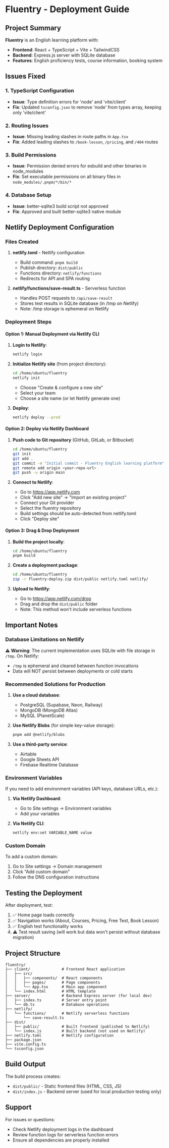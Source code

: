 # Fluentry - Deployment Guide

## Project Summary

**Fluentry** is an English learning platform with:
- **Frontend**: React + TypeScript + Vite + TailwindCSS
- **Backend**: Express.js server with SQLite database
- **Features**: English proficiency tests, course information, booking system

## Issues Fixed

### 1. TypeScript Configuration
- **Issue**: Type definition errors for 'node' and 'vite/client'
- **Fix**: Updated `tsconfig.json` to remove 'node' from types array, keeping only 'vite/client'

### 2. Routing Issues
- **Issue**: Missing leading slashes in route paths in `App.tsx`
- **Fix**: Added leading slashes to `/book-lesson`, `/pricing`, and `/404` routes

### 3. Build Permissions
- **Issue**: Permission denied errors for esbuild and other binaries in node_modules
- **Fix**: Set executable permissions on all binary files in `node_modules/.pnpm/*/bin/*`

### 4. Database Setup
- **Issue**: better-sqlite3 build script not approved
- **Fix**: Approved and built better-sqlite3 native module

## Netlify Deployment Configuration

### Files Created

1. **netlify.toml** - Netlify configuration
   - Build command: `pnpm build`
   - Publish directory: `dist/public`
   - Functions directory: `netlify/functions`
   - Redirects for API and SPA routing

2. **netlify/functions/save-result.ts** - Serverless function
   - Handles POST requests to `/api/save-result`
   - Stores test results in SQLite database (in /tmp on Netlify)
   - Note: /tmp storage is ephemeral on Netlify

### Deployment Steps

#### Option 1: Manual Deployment via Netlify CLI

1. **Login to Netlify**:
   ```bash
   netlify login
   ```

2. **Initialize Netlify site** (from project directory):
   ```bash
   cd /home/ubuntu/fluentry
   netlify init
   ```
   - Choose "Create & configure a new site"
   - Select your team
   - Choose a site name (or let Netlify generate one)

3. **Deploy**:
   ```bash
   netlify deploy --prod
   ```

#### Option 2: Deploy via Netlify Dashboard

1. **Push code to Git repository** (GitHub, GitLab, or Bitbucket)
   ```bash
   cd /home/ubuntu/fluentry
   git init
   git add .
   git commit -m "Initial commit - Fluentry English learning platform"
   git remote add origin <your-repo-url>
   git push -u origin main
   ```

2. **Connect to Netlify**:
   - Go to https://app.netlify.com
   - Click "Add new site" → "Import an existing project"
   - Connect your Git provider
   - Select the fluentry repository
   - Build settings should be auto-detected from netlify.toml
   - Click "Deploy site"

#### Option 3: Drag & Drop Deployment

1. **Build the project locally**:
   ```bash
   cd /home/ubuntu/fluentry
   pnpm build
   ```

2. **Create a deployment package**:
   ```bash
   cd /home/ubuntu/fluentry
   zip -r fluentry-deploy.zip dist/public netlify.toml netlify/
   ```

3. **Upload to Netlify**:
   - Go to https://app.netlify.com/drop
   - Drag and drop the `dist/public` folder
   - Note: This method won't include serverless functions

## Important Notes

### Database Limitations on Netlify

⚠️ **Warning**: The current implementation uses SQLite with file storage in `/tmp`. On Netlify:
- `/tmp` is ephemeral and cleared between function invocations
- Data will NOT persist between deployments or cold starts

### Recommended Solutions for Production

1. **Use a cloud database**:
   - PostgreSQL (Supabase, Neon, Railway)
   - MongoDB (MongoDB Atlas)
   - MySQL (PlanetScale)

2. **Use Netlify Blobs** (for simple key-value storage):
   ```bash
   pnpm add @netlify/blobs
   ```

3. **Use a third-party service**:
   - Airtable
   - Google Sheets API
   - Firebase Realtime Database

### Environment Variables

If you need to add environment variables (API keys, database URLs, etc.):

1. **Via Netlify Dashboard**:
   - Go to Site settings → Environment variables
   - Add your variables

2. **Via Netlify CLI**:
   ```bash
   netlify env:set VARIABLE_NAME value
   ```

### Custom Domain

To add a custom domain:
1. Go to Site settings → Domain management
2. Click "Add custom domain"
3. Follow the DNS configuration instructions

## Testing the Deployment

After deployment, test:
1. ✅ Home page loads correctly
2. ✅ Navigation works (About, Courses, Pricing, Free Test, Book Lesson)
3. ✅ English test functionality works
4. ⚠️ Test result saving (will work but data won't persist without database migration)

## Project Structure

```
fluentry/
├── client/              # Frontend React application
│   ├── src/
│   │   ├── components/  # React components
│   │   ├── pages/       # Page components
│   │   └── App.tsx      # Main app component
│   └── index.html       # HTML template
├── server/              # Backend Express server (for local dev)
│   ├── index.ts         # Server entry point
│   └── db.ts            # Database operations
├── netlify/
│   └── functions/       # Netlify serverless functions
│       └── save-result.ts
├── dist/
│   ├── public/          # Built frontend (published to Netlify)
│   └── index.js         # Built backend (not used on Netlify)
├── netlify.toml         # Netlify configuration
├── package.json
├── vite.config.ts
└── tsconfig.json
```

## Build Output

The build process creates:
- `dist/public/` - Static frontend files (HTML, CSS, JS)
- `dist/index.js` - Backend server (used for local production testing only)

## Support

For issues or questions:
- Check Netlify deployment logs in the dashboard
- Review function logs for serverless function errors
- Ensure all dependencies are properly installed

